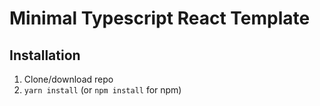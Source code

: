 # Minimal Typescript React Template

## Installation

1. Clone/download repo
2. `yarn install` (or `npm install` for npm)
